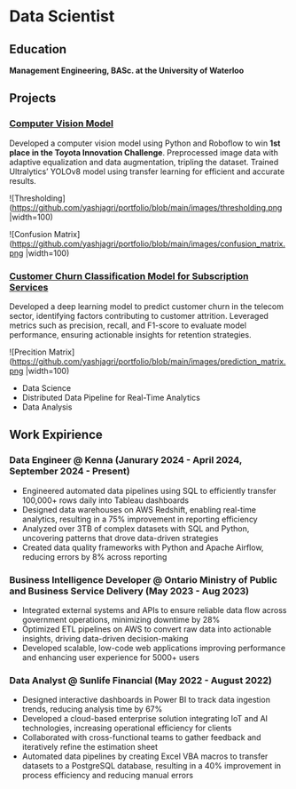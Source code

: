 # Data Scientist 

## Education
**Management Engineering, BASc. at the University of Waterloo**

## Projects

### [Computer Vision Model](https://github.com/leo-cf-tian/toyota-innovation-challenge)
Developed a computer vision model using Python and Roboflow to win **1st place in the Toyota Innovation Challenge**. Preprocessed image data with adaptive equalization and data augmentation, tripling the dataset. Trained Ultralytics’ YOLOv8 model using transfer learning for efficient and accurate results.

![Thresholding](https://github.com/yashjagri/portfolio/blob/main/images/thresholding.png |width=100)

![Confusion Matrix](https://github.com/yashjagri/portfolio/blob/main/images/confusion_matrix.png |width=100)

### [Customer Churn Classification Model for Subscription Services](https://github.com/yashjagri/churn_model/tree/main)
Developed a deep learning model to predict customer churn in the telecom sector, identifying factors contributing to customer attrition. Leveraged metrics such as precision, recall, and F1-score to evaluate model performance, ensuring actionable insights for retention strategies.

![Precition Matrix](https://github.com/yashjagri/portfolio/blob/main/images/prediction_matrix.png |width=100)

*   Data Science 
*   Distributed Data Pipeline for Real-Time Analytics 
*   Data Analysis
  
## Work Expirience 

### Data Engineer @ Kenna (Janurary 2024 - April 2024, September 2024 - Present)
*   Engineered automated data pipelines using SQL to efficiently transfer 100,000+ rows daily into Tableau dashboards
*   Designed data warehouses on AWS Redshift, enabling real-time analytics, resulting in a 75% improvement in reporting efficiency
*   Analyzed over 3TB of complex datasets with SQL and Python, uncovering patterns that drove data-driven strategies
*   Created data quality frameworks with Python and Apache Airflow, reducing errors by 8% across reporting

### Business Intelligence Developer @ Ontario Ministry of Public and Business Service Delivery (May 2023 - Aug 2023)
*   Integrated external systems and APIs to ensure reliable data flow across government operations, minimizing downtime by 28%
*   Optimized ETL pipelines on AWS to convert raw data into actionable insights, driving data-driven decision-making
*   Developed scalable, low-code web applications improving performance and enhancing user experience for 5000+ users

### Data Analyst @ Sunlife Financial (May 2022 - August 2022)
*   Designed interactive dashboards in Power BI to track data ingestion trends, reducing analysis time by 67%
*   Developed a cloud-based enterprise solution integrating IoT and AI technologies, increasing operational efficiency for clients
*   Collaborated with cross-functional teams to gather feedback and iteratively refine the estimation sheet
*   Automated data pipelines by creating Excel VBA macros to transfer datasets to a PostgreSQL database, resulting in a 40%
improvement in process efficiency and reducing manual errors



